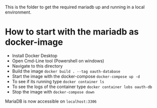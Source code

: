 This is the folder to get the required mariadb up and running in a local environment.

# How to start with the mariadb as docker-image
* Install Docker Desktop
* Open Cmd-Line tool (Powershell on windows)
* Navigate to this directory
* Build the image
    `docker build . --tag oauth-database`
* Start the image with the docker-compose
    `docker-compose up -d`
* To see if its running type `docker container ls`
* To see the logs of the container type `docker container lobs oauth-db`
* Stop the image with `docker-compose down`

MariaDB is now accessible on `localhost:3306`
